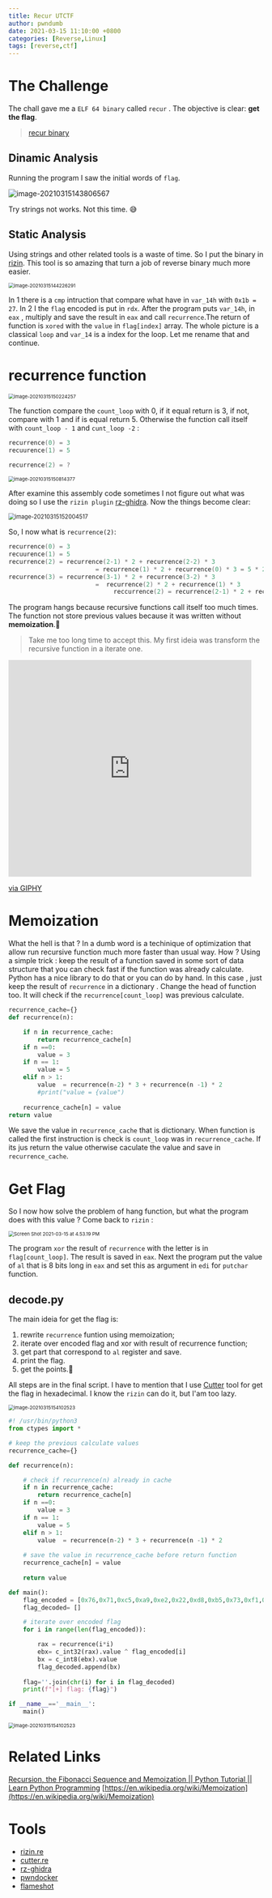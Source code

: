 ```yaml
---
title: Recur UTCTF
author: pwndumb
date: 2021-03-15 11:10:00 +0800
categories: [Reverse,Linux]
tags: [reverse,ctf]
---
```


# The Challenge

The chall gave me a `ELF 64 binary` called `recur` . The objective is clear: **get the flag**.

> [recur binary](https://github.com/pwndumb/pwndumb-docker/tree/main/ctf-solve/utctf-2021/reverse/recur)

## Dinamic Analysis

Running the program I saw the initial words of `flag`.

![image-20210315143806567](https://raw.githubusercontent.com/pwndumb/pwndumb.github.io/master/assets/img/commons/recur/image-1.png)

Try strings not works. Not this time. 😅

## Static Analysis

Using strings and other related tools is a waste of time.  So I put the binary in [rizin](https://rizin.re). This tool is so amazing that turn a job of reverse binary much more easier. 

<img src="https://raw.githubusercontent.com/pwndumb/pwndumb.github.io/master/assets/img/commons/recur/image-2.png" alt="image-20210315144226291" style="zoom:67%;" />

In 1 there is a `cmp` intruction that compare what have in `var_14h` with `0x1b = 27`.  In 2 I the `flag` encoded  is put in `rdx`. After the program puts `var_14h`, in `eax` , multiply and save the result in `eax` and call `recurrence`.The return of function is `xored` with the  `value` in  `flag[index]` array.  The whole picture is a  classical `loop` and `var_14` is a index for the loop. Let me rename that and continue. 



# recurrence function

  

<img src="https://raw.githubusercontent.com/pwndumb/pwndumb.github.io/master/assets/img/commons/recur/image-3.png" alt="image-20210315150224257" style="zoom:67%;" />	



The function compare the `count_loop`  with 0, if it equal return is 3, if not, compare with 1 and if is equal return 5. Otherwise the function call itself with `count_loop - 1` and  `cunt_loop -2` :

```c
recurrence(0) = 3
recuurence(1) = 5
  
recurrence(2) = ?
```

<img src="https://raw.githubusercontent.com/pwndumb/pwndumb.github.io/master/assets/img/commons/recur/image-4.png" alt="image-20210315150814377" style="zoom:67%;" />



After examine this assembly code sometimes I not figure out what was doing so I use the `rizin plugin`   [rz-ghidra](https://github.com/rizinorg/rz-ghidra). Now the things become clear:

<img src="https://raw.githubusercontent.com/pwndumb/pwndumb.github.io/master/assets/img/commons/recur/image-5.png" alt="image-20210315152004517" style="zoom:80%;" />



So,  I now what is `recurrence(2)`:

```c
recurrence(0) = 3
recuurence(1) = 5 
recurrence(2) = recurrence(2-1) * 2 + recurrence(2-2) * 3
  						= recurrence(1) * 2 + recurrence(0) * 3 = 5 * 2 + 3 * 3 = 19
recurrence(3) = recurrence(3-1) * 2 + recurrence(3-2) * 3 
  						=  recurrence(2) * 2 + recurrence(1) * 3 
  							 reccurrence(2) = recurrence(2-1) * 2 + recurrence(2-2) * 3
```



The  program hangs because recursive functions call itself too much times. The function not store previous values because it was written without **memoization**.🤔

> Take me too long time to accept this. My first ideia was transform the recursive function in a iterate one.

<iframe src="https://giphy.com/embed/11ahZZugJHrdLO" width="480" height="428" frameBorder="0" class="giphy-embed" allowFullScreen></iframe><p><a href="https://giphy.com/gifs/what-the-fuck-11ahZZugJHrdLO">via GIPHY</a></p>

# Memoization 



What the hell is that ? In a dumb word is a techinique of optimization that allow run recursive function much more faster than usual way.  How ? Using a simple trick : keep the result of a function saved in some sort of data structure that you can check fast  if the function was already calculate. Python has a nice library to do that or you can do by hand. In this case , just keep the result of `recurrence` in a dictionary . Change the head of function too. It will  check if the  `recurrence[count_loop]` was previous calculate. 

``` python
recurrence_cache={}
def recurrence(n):

    if n in recurrence_cache:
        return recurrence_cache[n]
    if n ==0:
        value = 3
    if n == 1:
        value = 5
    elif n > 1:
        value  = recurrence(n-2) * 3 + recurrence(n -1) * 2
        #print("value = {value")
    
    recurrence_cache[n] = value
return value     
```



We save the value in `recurrence_cache` that is   dictionary. When function is called the first instruction is check is `count_loop` was in `recurrence_cache`. If its jus return the value otherwise caculate the value and save in `recurrence_cache`.

# Get Flag



So I now how solve the problem of hang function, but what the program does with this value ? Come back to `rizin` :



<img src="https://raw.githubusercontent.com/pwndumb/pwndumb.github.io/master/assets/img/commons/recur/image-7.png" alt="Screen Shot 2021-03-15 at 4.53.19 PM" style="zoom:67%;" />

 The program `xor`  the result of `recurrence` with the letter is in `flag[count_loop]`. The result is saved in `eax`. Next the program put the value of `al` that is 8 bits long in `eax` and set this as argument in `edi` for `putchar` function.  

## decode.py

The main  ideia for get the flag is:

1. rewrite `recurrence`  funtion using memoization;
2. iterate over encoded flag and xor with result of recurrence function;
3. get  part that correspond to `al` register and save.
4. print the flag. 
5. get the points.🎉

All steps are in the final script. I have to mention that I use [Cutter](https://cutter.re) tool for get the flag in hexadecimal. I know the `rizin` can do it, but I'am too lazy.  

<img src="https://raw.githubusercontent.com/pwndumb/pwndumb.github.io/master/assets/img/commons/recur/image-6.png" alt="image-20210315154102523" style="zoom:67%;" />



```python
#! /usr/bin/python3
from ctypes import *

# keep the previous calculate values
recurrence_cache={}

def recurrence(n):

    # check if recurrence(n) already in cache
    if n in recurrence_cache:
        return recurrence_cache[n]
    if n ==0:
        value = 3
    if n == 1:
        value = 5
    elif n > 1:
        value  = recurrence(n-2) * 3 + recurrence(n -1) * 2
    
    # save the value in recurrence_cache before return function
    recurrence_cache[n] = value
    
    return value       

def main():
    flag_encoded = [0x76,0x71,0xc5,0xa9,0xe2,0x22,0xd8,0xb5,0x73,0xf1,0x92,0x28,0xb2,0xbf,0x90,0x5a,0x76,0x77,0xfc,0xa6,0xb3,0x21,0x90,0xda,0x6f,0xb5,0xcf,0x38]
    flag_decoded= []

    # iterate over encoded flag
    for i in range(len(flag_encoded)):

        rax = recurrence(i*i)
        ebx= c_int32(rax).value ^ flag_encoded[i]
        bx = c_int8(ebx).value
        flag_decoded.append(bx)
    
    flag=''.join(chr(i) for i in flag_decoded)
    print(f"[+] flag: {flag}")

if __name__=='__main__':
    main()

```



<img src="https://raw.githubusercontent.com/pwndumb/pwndumb.github.io/master/assets/img/commons/recur/image-8.png" alt="image-20210315154102523" style="zoom:67%;" />

# Related Links 

[Recursion, the Fibonacci Sequence and Memoization || Python Tutorial || Learn Python Programming](https://www.youtube.com/watch?v=Qk0zUZW-U_M&t=1s)
[https://en.wikipedia.org/wiki/Memoization](https://en.wikipedia.org/wiki/Memoization)

# Tools 

- [rizin.re](https://rizin.re)
- [cutter.re](cutter.re)
- [rz-ghidra](https://github.com/rizinorg/rz-ghidra)
- [pwndocker](https://github.com/pwndumb/pwndumb-docker.git)
- [flameshot](https://github.com/flameshot-org/flameshot.git)

